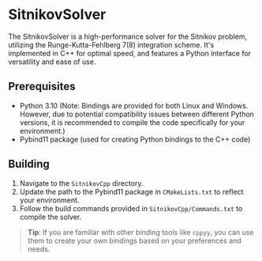 # SitnikovSolver

The SitnikovSolver is a high-performance solver for the Sitnikov problem, utilizing the Runge-Kutta-Fehlberg 7(8) integration scheme. It's implemented in C++ for optimal speed, and features a Python interface for versatility and ease of use.

## Prerequisites

- Python 3.10 (Note: Bindings are provided for both Linux and Windows. However, due to potential compatibility issues between different Python versions, it is recommended to compile the code specifically for your environment.)
- Pybind11 package (used for creating Python bindings to the C++ code)

## Building

1. Navigate to the `SitnikovCpp` directory.
2. Update the path to the Pybind11 package in `CMakeLists.txt` to reflect your environment.
3. Follow the build commands provided in `SitnikovCpp/Commands.txt` to compile the solver.

> **Tip**: If you are familiar with other binding tools like `cppyy`, you can use them to create your own bindings based on your preferences and needs.
